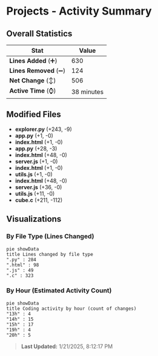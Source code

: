 # Projects - Activity Summary 

## Overall Statistics

| Stat                   | Value                                                             |
| ---------------------- | ----------------------------------------------------------------- |
| **Lines Added** (➕)   | 630                                          |
| **Lines Removed** (➖) | 124                                        |
| **Net Change** (↕)    | 506                |
| **Active Time** (⌚)   | 38 minutes |


## Modified Files
- **explorer.py** (+243, -9)
- **app.py** (+1, -0)
- **index.html** (+1, -0)
- **app.py** (+28, -3)
- **index.html** (+48, -0)
- **server.js** (+1, -0)
- **index.html** (+1, -0)
- **utils.js** (+1, -0)
- **index.html** (+48, -0)
- **server.js** (+36, -0)
- **utils.js** (+11, -0)
- **cube.c** (+211, -112)

## Visualizations

### By File Type (Lines Changed)

```mermaid
pie showData
title Lines changed by file type
".py" : 284
".html" : 98
".js" : 49
".c" : 323
```

### By Hour (Estimated Activity Count)

```mermaid
pie showData
title Coding activity by hour (count of changes)
"13h" : 4
"14h" : 15
"15h" : 17
"19h" : 4
"20h" : 5
```


> **Last Updated:** 1/21/2025, 8:12:17 PM